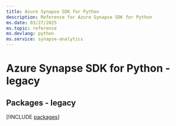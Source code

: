 ```yaml
---
title: Azure Synapse SDK for Python
description: Reference for Azure Synapse SDK for Python
ms.date: 03/27/2025
ms.topic: reference
ms.devlang: python
ms.service: synapse-analytics
---
```

# Azure Synapse SDK for Python - legacy
## Packages - legacy
[!INCLUDE [packages](synapse-index.md)]